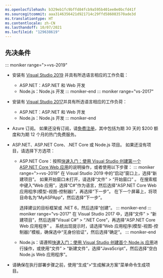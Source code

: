 ```yaml
---
ms.openlocfilehash: b329eb1fc9bffd84fcb9a595b401ee0e0bcfd41f
ms.sourcegitcommit: aaa3146356421d921714c29ffd586083570ade3d
ms.translationtype: HT
ms.contentlocale: zh-CN
ms.lasthandoff: 10/07/2021
ms.locfileid: "129638619"
---
```

## <a name="prerequisites"></a>先决条件

::: moniker range=">=vs-2019"

* 安装有 [Visual Studio 2019](https://visualstudio.microsoft.com/downloads) 并具有所选语言相应的工作负载：
  * ASP.NET：ASP.NET 和 Web 开发
  * Node.js：Node.js 开发
::: moniker-end
::: moniker range="vs-2017"
* 安装有 [Visual Studio 2017](https://visualstudio.microsoft.com/vs/older-downloads/?utm_medium=microsoft&utm_source=docs.microsoft.com&utm_campaign=vs+2017+download)并具有所选语言相应的工作负荷：
  * ASP.NET：ASP.NET 和 Web 开发
  * Node.js：Node.js 开发
::: moniker-end

* Azure 订阅。 如果还没有订阅，请[免费注册](https://azure.microsoft.com/free/dotnet/)，其中包括为期 30 天的 $200 额度和为期 12 个月的热门免费服务。

* ASP.NET、ASP.NET Core、.NET Core 或 Node.js 项目。 如果还没有项目，请选择下方选项：
  * ASP.NET Core：按照[快速入门：使用 Visual Studio 创建第一个 ASP.NET Core Web 应用](../../ide/quickstart-aspnet-core.md)的说明操作，或者使用以下步骤：
    ::: moniker range=">=vs-2019"
    在 Visual Studio 2019 中的“启动”窗口上，选择“新建项目”。 如果开始窗口未打开，请选择“文件” > “开始窗口” 。 在搜索框中键入“Web 应用”，选择“C#”作为语言，然后选择“ASP.NET Core Web 应用程序(模型-视图-控制器)”，再选择“下一步”。 在下一个屏幕上，将项目命名为“MyASPApp”，然后选择“下一步”。

    选择建议的目标框架或 .NET 6，然后选择“创建”。
    ::: moniker-end
    ::: moniker range="vs-2017"
    在 Visual Studio 2017 中，选择“文件” > “新建项目”，然后选择“Visual C#” > “.NET Core”，再选择“ASP.NET Core Web 应用程序”    。 系统出现提示时，请选择“Web 应用程序(模型-视图-控制器)”模板，确保选中“无身份验证”，然后选择“确定”。
    ::: moniker-end
  * Node.js：请遵照[快速入门：使用 Visual Studio 创建首个 Node.js 应用](../../ide/quickstart-nodejs.md)进行操作，或使用“文件” > “新建文件”，选择“JavaScript”，然后选择“空白 Node.js Web 应用程序”。

* 请确保在执行部署步骤之前，使用“生成”>“生成解决方案”菜单命令生成项目。